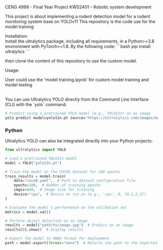 CENG 4999 - Final Year Project
KWS2401 – Robotic system development

This project is about implementing a rodent detection model for a rodent monitoring system base on YOLOv11
This repository is the code use for the model training

<summary>Installation:</summary>
Install the ultralytics package, including all requirements, in a Python>=3.8 environment with PyTorch>=1.8. By the following code:
```bash
pip install ultralytics
```

then clone the content of this repository to use the custom model.


<summary>Usage:</summary>

User could use the 'model training.ipynb' for custom model training and model testing

<br>
You can use Ultralytics YOLO directly from the Command Line Interface (CLI) with the `yolo` command:

```bash
# Predict using a pretrained YOLO model (e.g., YOLO11n) on an image
yolo predict model=yolo11n.pt source='https://ultralytics.com/images/bus.jpg'
```


### Python

Ultralytics YOLO can also be integrated directly into your Python projects:

```python
from ultralytics import YOLO

# Load a pretrained YOLO11n model
model = YOLO("yolo11n.pt")

# Train the model on the COCO8 dataset for 100 epochs
train_results = model.train(
    data="coco8.yaml",  # Path to dataset configuration file
    epochs=100,  # Number of training epochs
    imgsz=640,  # Image size for training
    device="cpu",  # Device to run on (e.g., 'cpu', 0, [0,1,2,3])
)

# Evaluate the model's performance on the validation set
metrics = model.val()

# Perform object detection on an image
results = model("path/to/image.jpg")  # Predict on an image
results[0].show()  # Display results

# Export the model to ONNX format for deployment
path = model.export(format="onnx")  # Returns the path to the exported model
```


